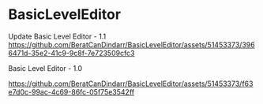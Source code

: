# BasicLevelEditor
Update Basic Level Editor - 1.1
https://github.com/BeratCanDindarr/BasicLevelEditor/assets/51453373/3966471d-35e2-41c9-9c8f-7e723509cfc3


Basic Level Editor - 1.0

https://github.com/BeratCanDindarr/BasicLevelEditor/assets/51453373/f63e7d0c-99ac-4c69-86fc-05f75e3542ff

